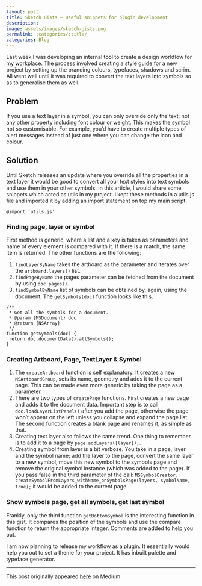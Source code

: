 ```yaml
---
layout: post
title: Sketch Gists — Useful snippets for plugin development
description:
image: assets/images/sketch-gists.png
permalink: :categories/:title/
categories: Blog
---
```


Last week I was developing an internal tool to create a design workflow for my workplace. The process involved creating a style guide for a new project by setting up the branding colours, typefaces, shadows and scrim. All went well until it was required to convert the text layers into symbols so as to generalise them as well.

## Problem

If you use a text layer in a symbol, you can only override only the text; not any other property including font colour or weight.
This makes the symbol not so customisable. For example, you’d have to create multiple types of alert messages instead of just one where you can change the icon and colour.

## Solution

Until Sketch releases an update where you override all the properties in a text layer it would be good to convert all your text styles into text symbols and use them in your other symbols.
In this article, I would share some snippets which acted as utils in my project. I kept these methods in a utils.js file and imported it by adding an import statement on top my main script.

`@import ‘utils.js’`


### Finding page, layer or symbol

<script src="https://gist.github.com/sahildave/9ecf7ba5e96a35f6575f9c7a073e659c.js"></script>

First method is generic, where a list and a key is taken as parameters and name of every element is compared with it. If there is a match, the same item is returned. The other functions are the following:

1. `findLayerByName` takes the artboard as the parameter and iterates over the `artboard.layers()` list.
2. `findPageByName` the pages parameter can be fetched from the document by using `doc.pages()`.
3. `findSymbolByName` list of symbols can be obtained by, again, using the document. The `getSymbols(doc)` function looks like this.

```
/**
 * Get all the symbols for a document.
 * @param {MSDocument} doc
 * @return {NSArray}
 */
function getSymbols(doc) {
 return doc.documentData().allSymbols();
}
```

### Creating Artboard, Page, TextLayer & Symbol

<script src="https://gist.github.com/sahildave/9192956b791d57e5af9f64821d5b04c6.js"></script>

1. The `createArtboard` function is self explanatory. It creates a new `MSArtboardGroup`, sets its name, geometry and adds it to the current page. This can be made even more generic by taking the page as a parameter.
2. There are two types of `createPage` functions. First creates a new page and adds it to the document data. Important step is to call `doc.loadLayerListPanel()` after you add the page, otherwise the page won’t appear on the left unless you collapse and expand the page list.
The second function creates a blank page and renames it, as simple as that.
3. Creating text layer also follows the same trend. One thing to remember is to add it to a page by `page.addLayers([layer]);`.
4. Creating symbol from layer is a bit verbose. You take in a page, layer and the symbol name; add the layer to the page, convert the same layer to a new symbol, move this new symbol to the symbols page and remove the original symbol instance (which was added to the page).
If you pass false in the third parameter of the call: `MSSymbolCreator. createSymbolFromLayers_withName_onSymbolsPage(layers, symbolName, true);` it would be added to the current page.

### Show symbols page, get all symbols, get last symbol

<script src="https://gist.github.com/sahildave/0533d4cae6e5280d3c1e69c4ae9830d2.js"></script>

Frankly, only the third function `getBottomSymbol` is the interesting function in this gist. It compares the position of the symbols and use the compare function to return the appropriate integer. Comments are added to help you out.

I am now planning to release my workflow as a plugin. It essentially would help you out to set a theme for your project. It has inbuilt palette and typeface generator.

---

This post originally appeared [here](https://medium.com/sketch-app-sources/sketch-gists-useful-snippets-for-plugin-development-1-3-214a77097142) on Medium
